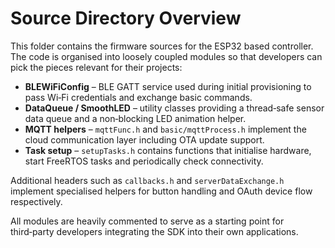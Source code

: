 # Source Directory Overview

This folder contains the firmware sources for the ESP32 based controller.  The
code is organised into loosely coupled modules so that developers can pick the
pieces relevant for their projects:

* **BLEWiFiConfig** – BLE GATT service used during initial provisioning to pass
  Wi‑Fi credentials and exchange basic commands.
* **DataQueue / SmoothLED** – utility classes providing a thread‑safe sensor
  data queue and a non‑blocking LED animation helper.
* **MQTT helpers** – `mqttFunc.h` and `basic/mqttProcess.h` implement the cloud
  communication layer including OTA update support.
* **Task setup** – `setupTasks.h` contains functions that initialise hardware,
  start FreeRTOS tasks and periodically check connectivity.

Additional headers such as `callbacks.h` and `serverDataExchange.h` implement
specialised helpers for button handling and OAuth device flow respectively.

All modules are heavily commented to serve as a starting point for third‑party
developers integrating the SDK into their own applications.

